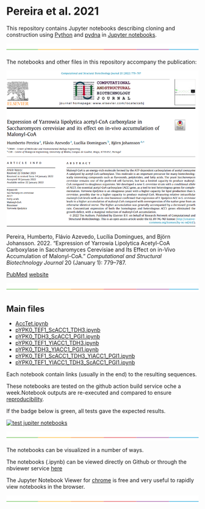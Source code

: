 # Pereira et al. 2021

This repository contains Jupyter notebooks describing cloning and construction using
[Python](https://www.python.org) and [pydna](https://github.com/BjornFJohansson/pydna) in
[Jupyter notebooks](https://jupyter.org).

![-----------------------------------------------------](accessory/line.png)


The notebooks and other files in this repository accompany the publication:

![abstract](accessory/abstract.png)

Pereira, Humberto, Flávio Azevedo, Lucília Domingues, and Björn Johansson. 2022. “Expression of Yarrowia Lipolytica Acetyl-CoA Carboxylase in Saccharomyces Cerevisiae and Its Effect on in-Vivo Accumulation of Malonyl-CoA.” *Computational and Structural Biotechnology Journal* 20 (January 1): 779–787.

[PubMed](tbd)
[website](https://www.sciencedirect.com/science/article/pii/S2001037022000277?via%3Dihub)


![-----------------------------------------------------](accessory/line.png)

## Main files

- [AccTet.ipynb](AccTet.ipynb)
- [pYPK0_TEF1_ScACC1_TDH3.ipynb](notebooks/pYPK0_TEF1_ScACC1_TDH3.ipynb)
- [pYPK0_TDH3_ScACC1_PGI1.ipynb](notebooks/pYPK0_TDH3_ScACC1_PGI1.ipynb)
- [pYPK0_TEF1_YlACC1_TDH3.ipynb](notebooks/pYPK0_TEF1_YlACC1_TDH3.ipynb)
- [pYPK0_TDH3_YlACC1_PGI1.ipynb](notebooks/pYPK0_TDH3_YlACC1_PGI1.ipynb)
- [pYPK0_TEF1_ScACC1_TDH3_YlACC1_PGI1.ipynb](notebooks/pYPK0_TEF1_ScACC1_TDH3_YlACC1_PGI1.ipynb)
- [pYPK0_TEF1_YlACC1_TDH3_ScACC1_PGI1.ipynb](notebooks/pYPK0_TEF1_YlACC1_TDH3_ScACC1_PGI1.ipynb)



Each notebook contain links (usually in the end) to the resulting sequences.

These notebooks are tested on the github action build service oche a week.Notebook outputs are
re-executed and compared to ensure [reproducibility](https://en.wikipedia.org/wiki/Replication_crisis).

If the badge below is green, all tests gave the expected results.

[![test jupiter notebooks](https://github.com/MetabolicEngineeringGroupCBMA/Pereira_et_al_2022/actions/workflows/test_notebooks_workflow.yml/badge.svg)](https://github.com/MetabolicEngineeringGroupCBMA/Pereira_et_al_2022/actions/workflows/test_notebooks_workflow.yml)

![-----------------------------------------------------](accessory/line.png)


The notebooks can be visualized in a number of ways.

The notebooks (.ipynb) can be viewed directly on Github or through the nbviewer service
[here](http://nbviewer.jupyter.org/github/MetabolicEngineeringGroupCBMA/Cunha_et_al_2017/blob/master/notebooks/acctet.ipynb)

The Jupyter Notebook Viewer for [chrome](https://chrome.google.com/webstore/detail/jupyter-notebook-viewer/ocabfdicbcamoonfhalkdojedklfcjmf?hl=en) is free and very useful to rapidly view notebooks in the browser.

![-----------------------------------------------------](accessory/line.png)